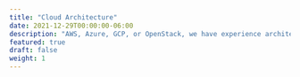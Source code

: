 ```yaml
---
title: "Cloud Architecture"
date: 2021-12-29T00:00:00-06:00
description: "AWS, Azure, GCP, or OpenStack, we have experience architecting cloud solutions in public, private, and hybrid cloud deployments."
featured: true
draft: false
weight: 1
---
```

